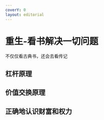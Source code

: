 ```yaml
---
coverY: 0
layout: editorial
---
```


# 重生-看书解决一切问题

&#x20;不仅仅看古典书，还会去看传记

## 杠杆原理





## 价值交换原理





## 正确地认识财富和权力





